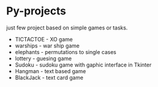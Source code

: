 # Py-projects

just few project based on simple games or tasks.
- TICTACTOE - XO game
- warships - war ship game
- elephants - permutations to single cases
- lottery - guesing game
- Sudoku - sudoku game with gaphic interface in Tkinter
- Hangman - text based game
- BlackJack - text card game
